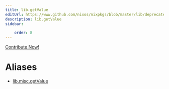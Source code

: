 ```yaml
---
title: lib.getValue
editUrl: https://www.github.com/nixos/nixpkgs/blob/master/lib/deprecated.nix#L66C14
description: lib.getValue
sidebar:

    order: 8
---
```


<a href="https://www.github.com/nixos/nixpkgs/blob/master/lib/deprecated.nix#L66C14">Contribute Now!</a>


# Aliases

- [lib.misc.getValue](./reference/lib/misc/lib-misc-getValue)


